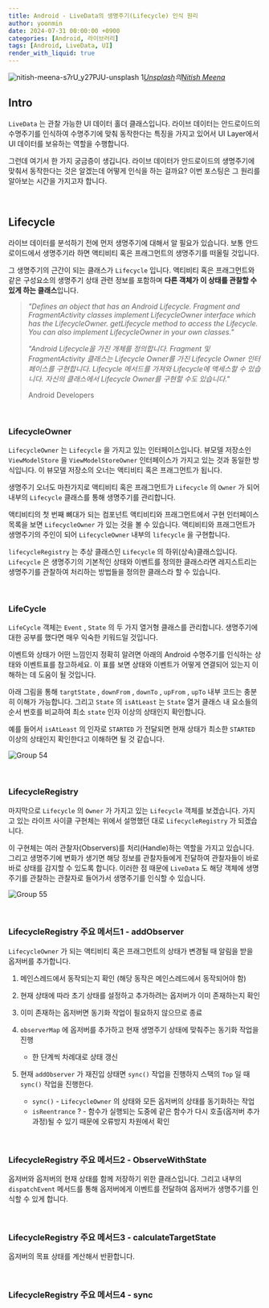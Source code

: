 ```yaml
---
title: Android - LiveData의 생명주기(Lifecycle) 인식 원리
author: yoonmin
date: 2024-07-31 00:00:00 +0900
categories: [Android, 라이브러리]
tags: [Android, LiveData, UI]
render_with_liquid: true
---
```


![nitish-meena-s7rU_y27PJU-unsplash 1](https://gist.github.com/user-attachments/assets/d67a3b3e-1bfe-4332-832b-4078d13a608b)_[Unsplash](https://unsplash.com/ko/사진/흰-꽃잎이-달린-꽃의-근접-촬영-사진-s7rU_y27PJU?utm_content=creditCopyText&utm_medium=referral&utm_source=unsplash)의[Nitish Meena](https://unsplash.com/ko/@nitishm?utm_content=creditCopyText&utm_medium=referral&utm_source=unsplash)_

## Intro

`LiveData` 는 관찰 가능한 UI 데이터 홀더 클래스입니다. 라이브 데이터는 안드로이드의 수명주기를 인식하여 수명주기에 맞춰 동작한다는 특징을 가지고 있어서 UI Layer에서 UI 데이터를 보유하는 역할을 수행합니다.

그런데 여기서 한 가지 궁금증이 생깁니다. 라이브 데이터가 안드로이드의 생명주기에 맞춰서 동작한다는 것은 알겠는데 어떻게 인식을 하는 걸까요? 이번 포스팅은 그 원리를 알아보는 시간을 가지고자 합니다.

​		

## Lifecycle

라이브 데이터를 분석하기 전에 먼저 생명주기에 대해서 알 필요가 있습니다. 보통 안드로이드에서 생명주기라 하면 액티비티 혹은 프래그먼트의 생명주기를 떠올릴 것입니다. 

그 생명주기의 근간이 되는 클래스가 `Lifecycle` 입니다. 액티비티 혹은 프래그먼트와 같은 구성요소의 생명주기 상태 관련 정보를 포함하며 **다른 객체가 이 상태를 관찰할 수 있게 하는 클래스**입니다.

> *"Defines an object that has an Android Lifecycle. Fragment and FragmentActivity classes implement LifecycleOwner interface which has the LifecycleOwner. getLifecycle method to access the Lifecycle. You can also implement LifecycleOwner in your own classes."*
>
> *"Android Lifecycle을 가진 개체를 정의합니다. Fragment 및 FragmentActivity 클래스는 Lifecycle Owner를 가진 Lifecycle Owner 인터페이스를 구현합니다. Lifecycle 메서드를 가져와 Lifecycle에 액세스할 수 있습니다. 자신의 클래스에서 Lifecycle Owner를 구현할 수도 있습니다."*
>
> Android Developers

​		

### LifecycleOwner

`LifecycleOwner` 는 `Lifecycle` 을 가지고 있는 인터페이스입니다. 뷰모델 저장소인 `ViewModelStore` 을 `ViewModelStoreOwner` 인터페이스가 가지고 있는 것과 동일한 방식입니다. 이 뷰모델 저장소의 오너는 액티비티 혹은 프래그먼트가 됩니다.

생명주기 오너도 마찬가지로 액티비티 혹은 프래그먼트가 `Lifecycle` 의 `Owner` 가 되어 내부의 `Lifecycle` 클래스를 통해 생명주기를 관리합니다.

<script src="https://gist.github.com/Yoon-Min/dc1eba4dba3d4601c8b9ee262ec10b2a.js"></script>

액티비티의 첫 번째 뼈대가 되는 컴포넌트 액티비티와 프래그먼트에서 구현 인터페이스 목록을 보면 `LifecycleOwner` 가 있는 것을 볼 수 있습니다. 액티비티와 프래그먼트가 생명주기의 주인이 되어 `LifecycleOwner` 내부의 `lifecycle` 을 구현합니다.

<script src="https://gist.github.com/Yoon-Min/5cac59b3039185a3b5ddf627d4f5570b.js"></script>

`lifecycleRegistry` 는 추상 클래스인 `Lifecycle` 의 하위(상속)클래스입니다. `Lifecycle` 은 생명주기의 기본적인 상태와 이벤트를 정의한 클래스라면 레지스트리는 생명주기를 관찰하여 처리하는 방법들을 정의한 클래스라 할 수 있습니다.

​		

### LifeCycle

`LifeCycle` 객체는 `Event` , `State` 의 두 가지 열거형 클래스를 관리합니다. 생명주기에 대한 공부를 했다면 매우 익숙한 키워드일 것입니다.

<script src="https://gist.github.com/Yoon-Min/ff60878fabc630caf0b00a38d706cf52.js"></script>

이벤트와 상태가 어떤 느낌인지 정확히 알려면 아래의 Android 수명주기를 인식하는 상태와 이벤트표를 참고하세요. 이 표를 보면 상태와 이벤트가 어떻게 연결되어 있는지 이해하는 데 도움이 될 것입니다.

아래 그림을 통해 `targtState` , `downFrom` , `downTo` , `upFrom` , `upTo` 내부 코드는 충분히 이해가 가능합니다. 그리고 `State` 의 `isAtLeast` 는 `State` 열거 클래스 내 요소들의 순서 번호를 비교하여 최소 `state` 인자 이상의 상태인지 확인합니다.

예를 들어서 `isAtLeast` 의 인자로 `STARTED` 가 전달되면 현재 상태가 최소한 `STARTED` 이상의 상태인지 확인한다고 이해하면 될 것 같습니다.

![Group 54](https://gist.github.com/user-attachments/assets/29bffb38-0078-4a2c-ac8e-4d3a61d05fc9)

​		

### LifecycleRegistry

마지막으로  `Lifecycle` 의 `Owner` 가 가지고 있는 `Lifecycle` 객체를 보겠습니다. 가지고 있는 라이프 사이클 구현체는 위에서 설명했던 대로 `LifecycleRegistry` 가 되겠습니다.

이 구현체는 여러 관찰자(Observers)를 처리(Handle)하는 역할을 가지고 있습니다. 그리고 생명주기에 변화가 생기면 해당 정보를 관찰자들에게 전달하여 관찰자들이 바로바로 상태를 감지할 수 있도록 합니다. 이러한 점 때문에 `LiveData` 도 해당 객체에 생명주기를 관찰하는 관찰자로 들어가서 생명주기를 인식할 수 있습니다.

![Group 55](https://gist.github.com/user-attachments/assets/e56515e5-504d-462a-986b-a54da4e27722)

​		

### LifecycleRegistry 주요 메서드1 - addObserver

`LifecycleOwner`  가 되는 액티비티 혹은 프래그먼트의 상태가 변경될 때 알림을 받을 옵저버를 추가합니다.

<script src="https://gist.github.com/Yoon-Min/07b4b8e0055039f9faea9a719ae2ce49.js"></script>

1. 메인스레드에서 동작되는지 확인 (해당 동작은 메인스레드에서 동작되어야 함)
2. 현재 상태에 따라 초기 상태를 설정하고 추가하려는 옵저버가 이미 존재하는지 확인
3. 이미 존재하는 옵저버면 동기화 작업이 필요하지 않으므로 종료
4. `observerMap` 에 옵저버를 추가하고 현재 생명주기 상태에 맞춰주는 동기화 작업을 진행
   - 한 단계씩 차례대로 상태 갱신

5. 현재 `addObserver` 가 재진입 상태면 `sync()` 작업을 진행하지 스택의 `Top` 일 때 `sync()` 작업을 진행한다. 
   - `sync()` - `LifecycleOwner` 의 상태와 모든 옵저버의 상태를 동기화하는 작업
   - `isReentrance` ? - 함수가 실행되는 도중에 같은 함수가 다시 호출(옵저버 추가 과정)될 수 있기 때문에 오류방지 차원에서 확인

​		

### LifecycleRegistry 주요 메서드2 - ObserveWithState

옵저버와 옵저버의 현재 상태를 함께 저장하기 위한 클래스입니다. 그리고 내부의 `dispatchEvent` 메서드를 통해 옵저버에게 이벤트를 전달하여 옵저버가 생명주기를 인식할 수 있게 합니다.

<script src="https://gist.github.com/Yoon-Min/96f2ebf80734ac09a5ec2ad2b9d4c8be.js"></script>

​		

### LifecycleRegistry 주요 메서드3 - calculateTargetState

옵저버의 목표 상태를 계산해서 반환합니다.

<script src="https://gist.github.com/Yoon-Min/ad1239b5428abf5d5b4cb64f169d10a1.js"></script>

​		

### LifecycleRegistry 주요 메서드4 - sync



<script src="https://gist.github.com/Yoon-Min/12a46f537f706082f8d91ae3ea32a626.js"></script>

